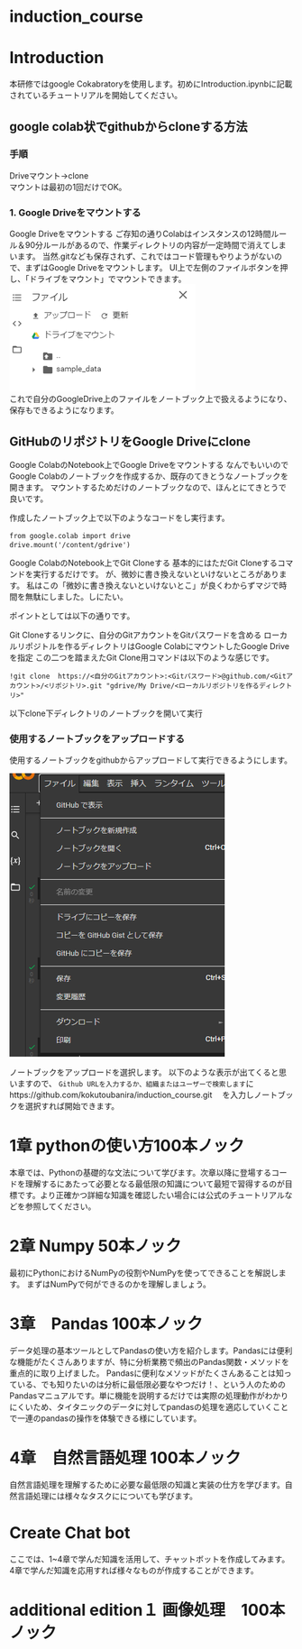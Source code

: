 # induction_course

# Introduction
本研修ではgoogle Cokabratoryを使用します。初めにIntroduction.ipynbに記載されているチュートリアルを開始してください。

## google colab状でgithubからcloneする方法
### 手順
Driveマウント→clone<br>
マウントは最初の1回だけでOK。
### 1. Google Driveをマウントする
Google Driveをマウントする
ご存知の通りColabはインスタンスの12時間ルール＆90分ルールがあるので、作業ディレクトリの内容が一定時間で消えてしまいます。
当然.gitなども保存されず、これではコード管理もやりようがないので、まずはGoogle Driveをマウントします。
UI上で左側のファイルボタンを押し、「ドライブをマウント」でマウントできます。
![](./utils/mount.png)
<br>
これで自分のGoogleDrive上のファイルをノートブック上で扱えるようになり、保存もできるようになります。

## GitHubのリポジトリをGoogle Driveにclone

Google ColabのNotebook上でGoogle Driveをマウントする
なんでもいいのでGoogle Colabのノートブックを作成するか、既存のてきとうなノートブックを開きます。
マウントするためだけのノートブックなので、ほんとにてきとうで良いです。

作成したノートブック上で以下のようなコードをし実行ます。
```
from google.colab import drive
drive.mount('/content/gdrive')
```
Google ColabのNotebook上でGit Cloneする
基本的にはただGit Cloneするコマンドを実行するだけです。
が、微妙に書き換えないといけないところがあります。
私はこの「微妙に書き換えないといけないとこ」が良くわからずマジで時間を無駄にしました。しにたい。

ポイントとしては以下の通りです。

Git Cloneするリンクに、自分のGitアカウントをGitパスワードを含める
ローカルリポジトルを作るディレクトリはGoogle ColabにマウントしたGoogle Driveを指定
この二つを踏まえたGit Clone用コマンドは以下のような感じです。
```
!git clone  https://<自分のGitアカウント>:<Gitパスワード>@github.com/<Gitアカウント>/<リポジトリ>.git "gdrive/My Drive/<ローカルリポジトリを作るディレクトリ>"
```

以下clone下ディレクトリのノートブックを開いて実行

### 使用するノートブックをアップロードする
使用するノートブックをgithubからアップロードして実行できるようにします。

![](./utils/アップロード.PNG)

ノートブックをアップロードを選択します。
以下のような表示が出てくると思いますので、
`Github URLを入力するか、組織またはユーザーで検索します`にhttps://github.com/kokutoubanira/induction_course.git　
を入力しノートブックを選択すれば開始できます。


# 1章 pythonの使い方100本ノック
本章では、Pythonの基礎的な文法について学びます。次章以降に登場するコードを理解するにあたって必要となる最低限の知識について最短で習得するのが目標です。より正確かつ詳細な知識を確認したい場合には公式のチュートリアルなどを参照してください。

# 2章 Numpy 50本ノック
最初にPythonにおけるNumPyの役割やNumPyを使ってできることを解説します。
まずはNumPyで何ができるのかを理解しましょう。

# 3章　Pandas 100本ノック
データ処理の基本ツールとしてPandasの使い方を紹介します。Pandasには便利な機能がたくさんありますが、特に分析業務で頻出のPandas関数・メソッドを重点的に取り上げました。
Pandasに便利なメソッドがたくさんあることは知っている、でも知りたいのは分析に最低限必要なやつだけ！、という人のためのPandasマニュアルです。単に機能を説明するだけでは実際の処理動作がわかりにくいため、タイタニックのデータに対してpandasの処理を適応していくことで一連のpandasの操作を体験できる様にしています。

# 4章　自然言語処理 100本ノック
自然言語処理を理解するために必要な最低限の知識と実装の仕方を学びます。自然言語処理には様々なタスクにについても学びます。

# Create Chat bot
ここでは、1~4章で学んだ知識を活用して、チャットボットを作成してみます。4章で学んだ知識を応用すれば様々なものが作成することができます。

# additional edition１ 画像処理　100本ノック
